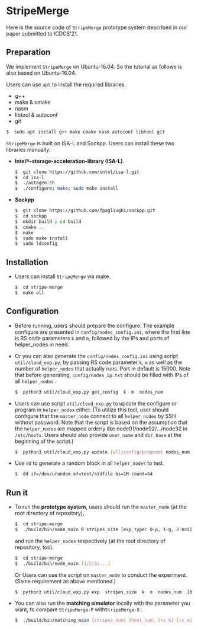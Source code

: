 StripeMerge
=====

Here is the source code of `StripeMerge` prototype system described in our paper submitted to ICDCS'21. 

Preparation
----

We implement `StripeMerge` on Ubuntu-16.04. So the tutorial as follows is also based on Ubuntu-16.04.

Users can use `apt` to install the required libraries.

 -  g++
 - make & cmake
 - nasm
 - libtool & autoconf
 - git

```bash
$  sudo apt install g++ make cmake nasm autoconf libtool git
```

`StripeMerge`  is built on ISA-L and Sockpp. Users can install these two libraries manually:

- **Intel®-storage-acceleration-library (ISA-L)**.

  ```bash
  $  git clone https://github.com/intel/isa-l.git
  $  cd isa-l
  $  ./autogen.sh
  $  ./configure; make; sudo make install
  ```

- **Sockpp**

  ```bash
  $  git clone https://github.com/fpagliughi/sockpp.git
  $  cd sockpp
  $  mkdir build ; cd build
  $  cmake ..
  $  make
  $  sudo make install
  $  sudo ldconfig
  ```


## Installation

- Users can install  `StripeMerge` via make.

  ```bash
  $  cd stripe-merge
  $  make all
  ```

## Configuration

- Before running, users should prepare the configure. The example configure are presented in `config/nodes_config.ini`, where the first line is RS code parameters `k` and  `m`, followed by  the IPs and ports of helper_nodes in need.

- Or you can also generate the `config/nodes_config.ini` using script `util/cloud_exp.py`, by passing RS code parameter `k`, `m` as well as the number of `helper_nodes` that actually runs.  Port in default is 15000. Note that  before generating, `config/nodes_ip.txt` should be filled with IPs of all `helper_nodes` . 

  ```bash
  $  python3 util/cloud_exp.py get_config  k  m  nodes_num
  ```

- Users can use  script `util/cloud_exp.py` to update the configure or program in `helper_nodes` either.  (To utilize this tool, user should configure that the `master_node` connect to all `helper_nodes` by SSH without password. Note that the script is based on the assumption that the `helper_nodes` are mapped orderly like node01/node02/.../node32 in `/etc/hosts`. Users should also provide `user_name` and `dir_base` at the beginning of the script.)

  ```bash
  $  python3 util/cloud_exp.py update [all/config/program] nodes_num
  ```

- Use `dd` to generate a random block in all `helper_nodes` to test.

  ```bash
  $  dd if=/dev/urandom of=test/stdfile bs=1M count=64
  ```

## Run it

- To run the **prototype system**, users should run the `master_node` (at the root directory of repository),

  ```bash
  $  cd stripe-merge
  $  ./build/bin/node_main 0 stripes_size [exp_type: 0-p, 1-g, 2-ncs]
  ```

  and run the `helper_nodes` respectively (at the root directory of repository, too).

  ```bash
  $  cd stripe-merge
  $  ./build/bin/node_main [1/2/3/...]
  ```

  Or Users can use the script on  `master_node`  to conduct the experiment. (Same requirement  as above mentioned.)

  ```bash
  $  python3 util/cloud_exp.py exp  stripes_size  k  m  nodes_num  [0-p, 1-g, 2-ncs]
  ```

- You can also run the **matching simulator** locally with the parameter you want, to compare `StripeMerge-P` with`StripeMerge-G` .

  ```bash
  $  ./build/bin/matching_main [stripes_num] [host_num] [rs_k] [rs_m]
  ```

  